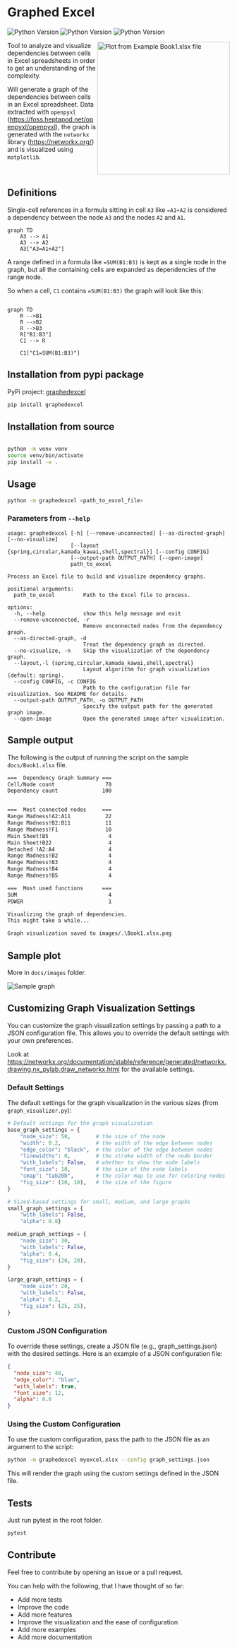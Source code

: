 # Graphed Excel

![Python Version](https://img.shields.io/badge/python-3.10-blue) ![Python Version](https://img.shields.io/badge/python-3.11-blue) ![Python Version](https://img.shields.io/badge/python-3.12-blue)

<img src="docs/images/Book1.xlsx.png" align="right" width="300" alt="Plot from Example Book1.xlsx file">

Tool to analyze and visualize dependencies between cells in Excel spreadsheets in order to get an understanding of the complexity.

Will generate a graph of the dependencies between cells in an Excel spreadsheet. Data extracted with `openpyxl` (<https://foss.heptapod.net/openpyxl/openpyxl>), the graph is generated with the `networkx` library (<https://networkx.org/>) and is visualized using `matplotlib`.

<br clear="right"/>

## Definitions

Single-cell references in a formula sitting in cell `A3` like `=A1+A2` is considered a dependency between the node `A3` and the nodes `A2` and `A1`.

```mermaid
graph TD
    A3 --> A1
    A3 --> A2
    A3["A3=A1+A2"]
```

A range defined in a formula like `=SUM(B1:B3)` is kept as a single node in the graph, but all the containing cells are expanded as dependencies of the range node.

So when a cell, `C1` contains `=SUM(B1:B3)` the graph will look like this:

```mermaid

graph TD
    R -->B1
    R -->B2
    R -->B3
    R["B1:B3"]
    C1 --> R

    C1["C1=SUM(B1:B3)"]

```

## Installation from pypi package

PyPi project: [graphedexcel](https://pypi.org/project/graphedexcel/)

```bash
pip install graphedexcel
```

## Installation from source

```bash

python -m venv venv
source venv/bin/activate
pip install -e .
```

## Usage

```bash
python -m graphedexcel <path_to_excel_file>
```

### Parameters from `--help`

```
usage: graphedexcel [-h] [--remove-unconnected] [--as-directed-graph] [--no-visualize]
                    [--layout {spring,circular,kamada_kawai,shell,spectral}] [--config CONFIG]
                    [--output-path OUTPUT_PATH] [--open-image]
                    path_to_excel

Process an Excel file to build and visualize dependency graphs.

positional arguments:
  path_to_excel         Path to the Excel file to process.

options:
  -h, --help            show this help message and exit
  --remove-unconnected, -r
                        Remove unconnected nodes from the dependency graph.
  --as-directed-graph, -d
                        Treat the dependency graph as directed.
  --no-visualize, -n    Skip the visualization of the dependency graph.
  --layout,-l {spring,circular,kamada_kawai,shell,spectral}
                        Layout algorithm for graph visualization (default: spring).
  --config CONFIG, -c CONFIG
                        Path to the configuration file for visualization. See README for details.
  --output-path OUTPUT_PATH, -o OUTPUT_PATH
                        Specify the output path for the generated graph image.
  --open-image          Open the generated image after visualization.
```

## Sample output

The following is the output of running the script on the sample `docs/Book1.xlsx` file.

```bash
===  Dependency Graph Summary ===
Cell/Node count                70
Dependency count              100


===  Most connected nodes     ===
Range Madness!A2:A11           22
Range Madness!B2:B11           11
Range Madness!F1               10
Main Sheet!B5                   4
Main Sheet!B22                  4
Detached !A2:A4                 4
Range Madness!B2                4
Range Madness!B3                4
Range Madness!B4                4
Range Madness!B5                4

===  Most used functions      ===
SUM                             4
POWER                           1

Visualizing the graph of dependencies.
This might take a while...

Graph visualization saved to images/.\Book1.xlsx.png
```

## Sample plot

More in `docs/images` folder.

![Sample graph](docs/images/simplified_1.xlsx5.png)

## Customizing Graph Visualization Settings

You can customize the graph visualization settings by passing a path to a JSON configuration file. This allows you to override the default settings with your own preferences.

Look at <https://networkx.org/documentation/stable/reference/generated/networkx.drawing.nx_pylab.draw_networkx.html> for the available settings.

### Default Settings

The default settings for the graph visualization in the various sizes (from `graph_visualizer.py`):

```python
# Default settings for the graph visualization
base_graph_settings = {
    "node_size": 50,        # the size of the node
    "width": 0.2,           # the width of the edge between nodes
    "edge_color": "black",  # the color of the edge between nodes
    "linewidths": 0,        # the stroke width of the node border
    "with_labels": False,   # whether to show the node labels
    "font_size": 10,        # the size of the node labels
    "cmap": "tab20b",       # the color map to use for coloring nodes
    "fig_size": (10, 10),   # the size of the figure
}

# Sized-based settings for small, medium, and large graphs
small_graph_settings = {
    "with_labels": False,
    "alpha": 0.8}

medium_graph_settings = {
    "node_size": 30,
    "with_labels": False,
    "alpha": 0.4,
    "fig_size": (20, 20),
}

large_graph_settings = {
    "node_size": 20,
    "with_labels": False,
    "alpha": 0.2,
    "fig_size": (25, 25),
}

```

### Custom JSON Configuration

To override these settings, create a JSON file (e.g., graph_settings.json) with the desired settings. Here is an example of a JSON configuration file:

```json
{
  "node_size": 40,
  "edge_color": "blue",
  "with_labels": true,
  "font_size": 12,
  "alpha": 0.6
}
```

### Using the Custom Configuration

To use the custom configuration, pass the path to the JSON file as an argument to the script:

```bash
python -m graphedexcel myexcel.xlsx --config graph_settings.json
```

This will render the graph using the custom settings defined in the JSON file.

## Tests

Just run pytest in the root folder.

```bash
pytest
```

## Contribute

Feel free to contribute by opening an issue or a pull request.

You can help with the following, that I have thought of so far:

- Add more tests
- Improve the code
- Add more features
- Improve the visualization and the ease of configuration
- Add more examples
- Add more documentation
